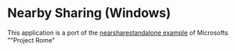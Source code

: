 ﻿# Nearby Sharing (Windows)
This application is a port of the [nearsharestandalone example](https://github.com/microsoft/project-rome/tree/master/Android/samples/nearsharestandalone/app/src/main/java/com/microsoft/connecteddevices/nearshare) of Microsofts ""Project Rome"